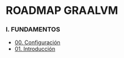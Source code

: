 # ROADMAP GRAALVM

### I. FUNDAMENTOS
- [00. Configuración](path/00-setup/README.md)
- [01. Introducción](path/01-introduction/README.md)
